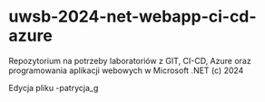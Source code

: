 # uwsb-2024-net-webapp-ci-cd-azure

Repozytorium na potrzeby laboratoriów z GIT, CI-CD, Azure oraz programowania aplikacji webowych w Microsoft .NET
(c) 2024

Edycja pliku -patrycja_g